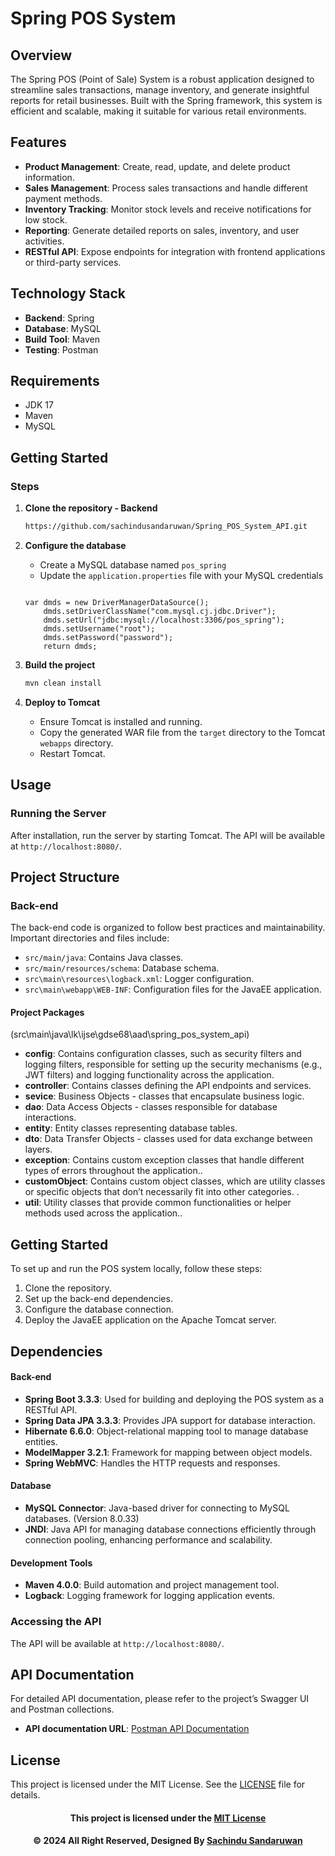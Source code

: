 # Spring POS System

## Overview
The Spring POS (Point of Sale) System is a robust application designed to streamline sales transactions, manage inventory, and generate insightful reports for retail businesses. Built with the Spring framework, this system is efficient and scalable, making it suitable for various retail environments.

## Features
- **Product Management**: Create, read, update, and delete product information.
- **Sales Management**: Process sales transactions and handle different payment methods.
- **Inventory Tracking**: Monitor stock levels and receive notifications for low stock.
- **Reporting**: Generate detailed reports on sales, inventory, and user activities.
- **RESTful API**: Expose endpoints for integration with frontend applications or third-party services.

## Technology Stack
- **Backend**: Spring
- **Database**: MySQL 
- **Build Tool**: Maven
- **Testing**: Postman

## Requirements
- JDK 17 
- Maven
- MySQL 

## Getting Started

### Steps
1. **Clone the repository - Backend**
    ```bash
    https://github.com/sachindusandaruwan/Spring_POS_System_API.git
    
2. **Configure the database**
    - Create a MySQL database named `pos_spring`
    - Update the `application.properties` file with your MySQL credentials
   
    ```properties
    
    var dmds = new DriverManagerDataSource();
        dmds.setDriverClassName("com.mysql.cj.jdbc.Driver");
        dmds.setUrl("jdbc:mysql://localhost:3306/pos_spring");
        dmds.setUsername("root");
        dmds.setPassword("password");
        return dmds;
    ```

3. **Build the project**
    ```bash
    mvn clean install
    ```

4. **Deploy to Tomcat**
    - Ensure Tomcat is installed and running.
    - Copy the generated WAR file from the `target` directory to the Tomcat `webapps` directory.
    - Restart Tomcat.

## Usage
### Running the Server
After installation, run the server by starting Tomcat. The API will be available at `http://localhost:8080/`.

## Project Structure

### Back-end

The back-end code is organized to follow best practices and maintainability. Important directories and files include:

- `src/main/java`: Contains Java classes.
- `src/main/resources/schema`: Database schema.
- `src\main\resources\logback.xml`: Logger configuration.
- `src\main\webapp\WEB-INF`: Configuration files for the JavaEE application.

#### Project Packages

(src\main\java\lk\ijse\gdse68\aad\spring_pos_system_api)

- **config**: Contains configuration classes, such as security filters and logging filters, responsible for setting up the security mechanisms (e.g., JWT filters) and logging functionality across the application.
- **controller**: Contains classes defining the API endpoints and services.
- **sevice**: Business Objects - classes that encapsulate business logic.
- **dao**: Data Access Objects - classes responsible for database interactions.
- **entity**: Entity classes representing database tables.
- **dto**: Data Transfer Objects - classes used for data exchange between layers.
- **exception**: Contains custom exception classes that handle different types of errors throughout the application..
- **customObject**: Contains custom object classes, which are utility classes or specific objects that don’t necessarily fit into other categories. .
- **util**: Utility classes that provide common functionalities or helper methods used across the application..


## Getting Started

To set up and run the POS system locally, follow these steps:

1. Clone the repository.  
2. Set up the back-end dependencies.  
3. Configure the database connection.  
4. Deploy the JavaEE application on the Apache Tomcat server.

## Dependencies

#### Back-end

- **Spring Boot 3.3.3**: Used for building and deploying the POS system as a RESTful API.
- **Spring Data JPA 3.3.3**: Provides JPA support for database interaction.
- **Hibernate 6.6.0**: Object-relational mapping tool to manage database entities.
- **ModelMapper 3.2.1**: Framework for mapping between object models.
- **Spring WebMVC**: Handles the HTTP requests and responses.

#### Database

- **MySQL Connector**: Java-based driver for connecting to MySQL databases. (Version 8.0.33)
- **JNDI**: Java API for managing database connections efficiently through connection pooling, enhancing performance and scalability.

#### Development Tools

- **Maven 4.0.0**: Build automation and project management tool.
- **Logback**: Logging framework for logging application events.

### Accessing the API
The API will be available at `http://localhost:8080/`.

## API Documentation
For detailed API documentation, please refer to the project’s Swagger UI and Postman collections.

- **API documentation URL**: [Postman API Documentation](https://documenter.getpostman.com/view/35384520/2sAXxV4pTV)

## License
This project is licensed under the MIT License. See the [LICENSE](LICENSE) file for details.

<div align="center">

#### This project is licensed under the [MIT License](LICENSE)

#### © 2024 All Right Reserved, Designed By [Sachindu Sandaruwan](https://github.com/sachindusandaruwan)

</div>
